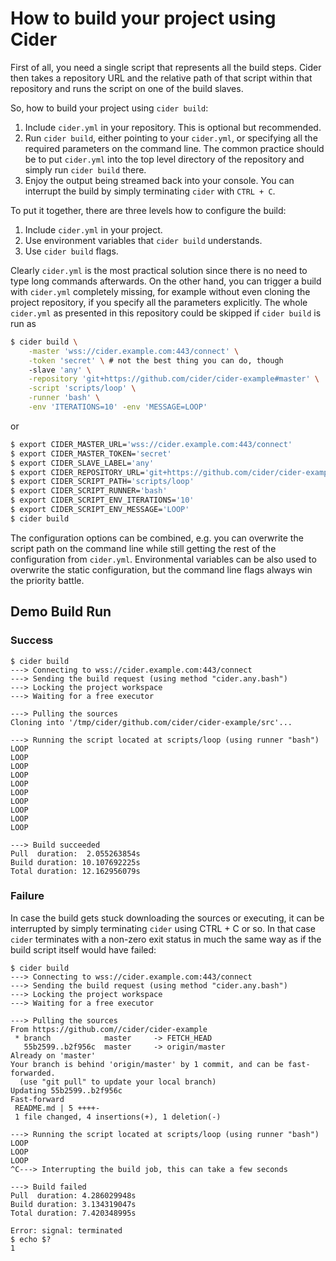 # How to build your project using Cider #

First of all, you need a single script that represents all the build steps.
Cider then takes a repository URL and the relative path of that script within
that repository and runs the script on one of the build slaves.

So, how to build your project using `cider build`:

1. Include `cider.yml` in your repository. This is optional but recommended.
2. Run `cider build`, either pointing to your `cider.yml`, or specifying
   all the required parameters on the command line. The common practice should
   be to put `cider.yml` into the top level directory of the repository and
   simply run `cider build` there.
3. Enjoy the output being streamed back into your console. You can interrupt
   the build by simply terminating `cider` with `CTRL + C`.

To put it together, there are three levels how to configure the build:

1. Include `cider.yml` in your project.
2. Use environment variables that `cider build` understands.
3. Use `cider build` flags.

Clearly `cider.yml` is the most practical solution since there is no need
to type long commands afterwards. On the other hand, you can trigger a build
with `cider.yml` completely missing, for example without even cloning the
project repository, if you specify all the parameters explicitly. The whole
`cider.yml` as presented in this repository could be skipped if `cider
build` is run as

```bash
$ cider build \
    -master 'wss://cider.example.com:443/connect' \
    -token 'secret' \ # not the best thing you can do, though
    -slave 'any' \
    -repository 'git+https://github.com/cider/cider-example#master' \
    -script 'scripts/loop' \
    -runner 'bash' \
    -env 'ITERATIONS=10' -env 'MESSAGE=LOOP'
```

or

```bash
$ export CIDER_MASTER_URL='wss://cider.example.com:443/connect'
$ export CIDER_MASTER_TOKEN='secret'
$ export CIDER_SLAVE_LABEL='any'
$ export CIDER_REPOSITORY_URL='git+https://github.com/cider/cider-example'
$ export CIDER_SCRIPT_PATH='scripts/loop'
$ export CIDER_SCRIPT_RUNNER='bash'
$ export CIDER_SCRIPT_ENV_ITERATIONS='10'
$ export CIDER_SCRIPT_ENV_MESSAGE='LOOP'
$ cider build
```

The configuration options can be combined, e.g. you can overwrite the script
path on the command line while still getting the rest of the configuration from
`cider.yml`. Environmental variables can be also used to overwrite the static
configuration, but the command line flags always win the priority battle.

## Demo Build Run ##

### Success ###

```
$ cider build
---> Connecting to wss://cider.example.com:443/connect
---> Sending the build request (using method "cider.any.bash")
---> Locking the project workspace
---> Waiting for a free executor

---> Pulling the sources
Cloning into '/tmp/cider/github.com/cider/cider-example/src'...

---> Running the script located at scripts/loop (using runner "bash")
LOOP
LOOP
LOOP
LOOP
LOOP
LOOP
LOOP
LOOP
LOOP
LOOP

---> Build succeeded
Pull  duration:  2.055263854s
Build duration: 10.107692225s
Total duration: 12.162956079s
```

### Failure ###

In case the build gets stuck downloading the sources or executing, it can be
interrupted by simply terminating `cider` using CTRL + C or so. In that case
`cider` terminates with a non-zero exit status in much the same way as if the
build script itself would have failed:

```
$ cider build
---> Connecting to wss://cider.example.com:443/connect
---> Sending the build request (using method "cider.any.bash")
---> Locking the project workspace
---> Waiting for a free executor

---> Pulling the sources
From https://github.com//cider/cider-example
 * branch            master     -> FETCH_HEAD
   55b2599..b2f956c  master     -> origin/master
Already on 'master'
Your branch is behind 'origin/master' by 1 commit, and can be fast-forwarded.
  (use "git pull" to update your local branch)
Updating 55b2599..b2f956c
Fast-forward
 README.md | 5 ++++-
 1 file changed, 4 insertions(+), 1 deletion(-)

---> Running the script located at scripts/loop (using runner "bash")
LOOP
LOOP
LOOP
^C---> Interrupting the build job, this can take a few seconds

---> Build failed
Pull  duration: 4.286029948s 
Build duration: 3.134319047s 
Total duration: 7.420348995s 

Error: signal: terminated
$ echo $?
1
```
